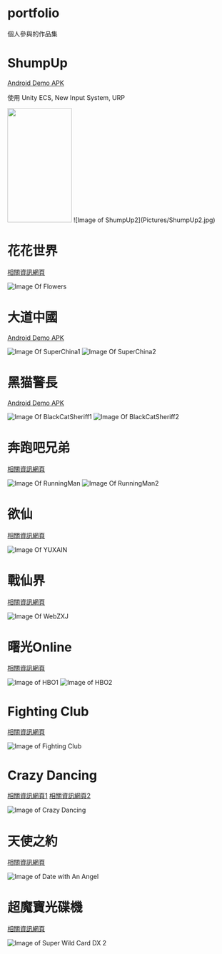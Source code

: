 # portfolio
個人參與的作品集


# ShumpUp
[Android Demo APK](Unity/ShumpUp.apk)

使用 Unity ECS, New Input System, URP 

<img src="Pictures/ShumpUp1.jpg" width="144" height="256">
![Image of ShumpUp2](Pictures/ShumpUp2.jpg)

# 花花世界

[相關資訊網頁](https://www.playmore.com.cn/displaynews.html?newsID=592375&ntid=33755)

![Image Of Flowers](http://p1.pstatp.com/large/pgc-image/15232570534090485cdaf3f)

# 大道中國
[Android Demo APK](Unity/SuperChina.apk)

![Image Of SuperChina1](Pictures/SuperChina1.jpg)
![Image Of SuperChina2](Pictures/SuperChina2.jpg)

# 黑猫警長
[Android Demo APK](Unity/BlackCatSheriff.apk)

![Image Of BlackCatSheriff1](Pictures/BlackCatSheriff1.jpg)
![Image Of BlackCatSheriff2](Pictures/BlackCatSheriff2.jpg)

# 奔跑吧兄弟

[相關資訊網頁](https://baike.baidu.com/item/%E5%A5%94%E8%B7%91%E5%90%A7%E5%85%84%E5%BC%9F/18780507)

![Image Of RunningMan](http://pic.downyi.com/upload/2017-11/20171131740291082.jpg)
![Image Of RunningMan2](http://photocdn.sohu.com/20150417/Img411423203.jpg)


# 欲仙

[相關資訊網頁](https://baike.baidu.com/item/%E6%AC%B2%E4%BB%99)

![Image Of YUXAIN](http://www.yxzoo.com/uploads/allimg/140519/1-1405191TR4.jpg)


# 戰仙界

[相關資訊網頁](http://games.ifeng.com/webgame/news/guoneizixun/detail_2010_12/16/3540870_0.shtml)

![Image Of WebZXJ](http://res.games.ifeng.com/attachments/2010/12/16/680e918ae33995e4411e1cd8c4217d53.jpg)


# 曙光Online

[相關資訊網頁](https://baike.baidu.com/item/%E6%9B%99%E5%85%89Online/494576)

![Image of HBO1](Pictures/HBOnline1.jfif)
![Image of HBO2](Pictures/HBOnline2.jfif)


# Fighting Club

[相關資訊網頁](https://www.highwaygames.com/arcade-machines/fighting-club-8212/)

![Image of Fighting Club](https://flyers.arcade-museum.com/flyers_video/igs/164001101.jpg)


# Crazy Dancing

[相關資訊網頁1](https://www.highwaygames.com/arcade-machines/crazy-dancing-7773/)
[相關資訊網頁2](https://flyers.arcade-museum.com/?page=flyer&db=videodb&id=3523&image=1)

![Image of Crazy Dancing](Pictures/igs-crazy-dancing.png)


# 天使之約

[相關資訊網頁](https://www.ithome.com.tw/node/9613)

![Image of Date with An Angel](https://cf.shopee.tw/file/83f77ba74dc54e3f54db606ffb89deb9)


# 超魔寶光碟機

[相關資訊網頁](https://www.mobile01.com/topicdetail.php?f=280&t=1004382)

![Image of Super Wild Card DX 2](https://attach.mobile01.com/attach/200904/mobile01-4f429a3d2e424aeed4c10967ac6f5107.jpg)

